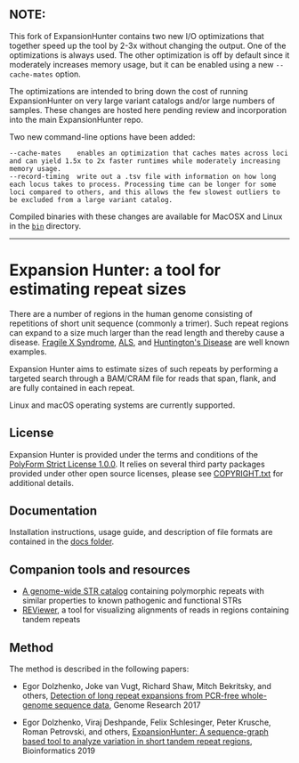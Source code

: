 ## NOTE:

This fork of ExpansionHunter contains two new I/O optimizations that together speed up the tool by 2-3x without changing the output.
One of the optimizations is always used. The other optimization is off by default since it moderately increases memory usage, but it can be enabled using a new `--cache-mates` option. 

The optimizations are intended to bring down the cost of running ExpansionHunter on very large variant catalogs and/or large numbers of samples. 
These changes are hosted here pending review and incorporation into the main ExpansionHunter repo.  

Two new command-line options have been added:

```
--cache-mates    enables an optimization that caches mates across loci and can yield 1.5x to 2x faster runtimes while moderately increasing memory usage.
--record-timing  write out a .tsv file with information on how long each locus takes to process. Processing time can be longer for some loci compared to others, and this allows the few slowest outliers to be excluded from a large variant catalog. 
```

Compiled binaries with these changes are available for MacOSX and Linux in the [`bin`](https://github.com/bw2/ExpansionHunter/tree/master/bin) directory.

---




# Expansion Hunter: a tool for estimating repeat sizes

There are a number of regions in the human genome consisting of repetitions of
short unit sequence (commonly a trimer). Such repeat regions can expand to a
size much larger than the read length and thereby cause a disease.
[Fragile X Syndrome](https://en.wikipedia.org/wiki/Fragile_X_syndrome),
[ALS](https://en.wikipedia.org/wiki/Amyotrophic_lateral_sclerosis), and
[Huntington's Disease](https://en.wikipedia.org/wiki/Huntington%27s_disease)
are well known examples.

Expansion Hunter aims to estimate sizes of such repeats by performing a targeted
search through a BAM/CRAM file for reads that span, flank, and are fully
contained in each repeat.

Linux and macOS operating systems are currently supported.

## License

Expansion Hunter is provided under the terms and conditions of the
[PolyForm Strict License 1.0.0](LICENSE.txt). It relies on several third party
packages provided under other open source licenses, please see
[COPYRIGHT.txt](COPYRIGHT.txt) for additional details.

## Documentation

Installation instructions, usage guide, and description of file formats are
contained in the [docs folder](docs/01_Introduction.md).

## Companion tools and resources

- [A genome-wide STR catalog](https://github.com/Illumina/RepeatCatalogs)
  containing polymorphic repeats with similar properties to known pathogenic and
  functional STRs
- [REViewer](https://github.com/Illumina/REViewer), a tool for visualizing
  alignments of reads in regions containing tandem repeats

## Method

The method is described in the following papers:

- Egor Dolzhenko, Joke van Vugt, Richard Shaw, Mitch Bekritsky, and others,
  [Detection of long repeat expansions from PCR-free whole-genome sequence data](http://genome.cshlp.org/content/27/11/1895),
  Genome Research 2017

- Egor Dolzhenko, Viraj Deshpande, Felix Schlesinger, Peter Krusche, Roman Petrovski, and others,
[ExpansionHunter: A sequence-graph based tool to analyze variation in short tandem repeat regions](https://academic.oup.com/bioinformatics/article/doi/10.1093/bioinformatics/btz431/5499079),
Bioinformatics 2019
